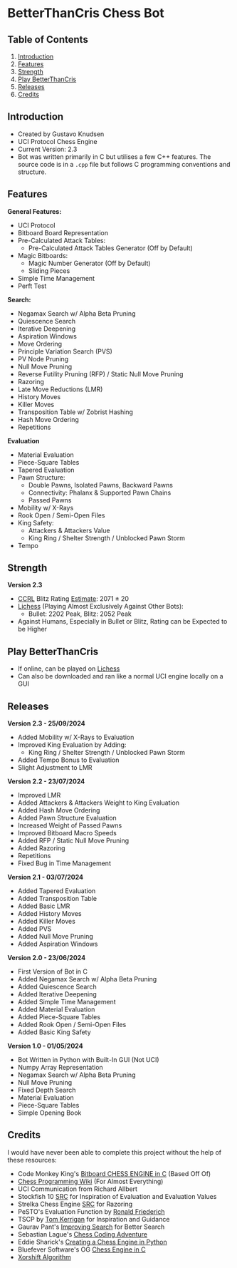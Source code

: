 
# BetterThanCris Chess Bot
## Table of Contents 
 1. [Introduction](#introduction)  
 2. [Features](#features)
 3. [Strength](#strength)  
 4. [Play BetterThanCris](#play-betterthancris)
 5. [Releases](#releases) 
 6. [Credits](#credits)
## Introduction
 - Created by Gustavo Knudsen
 - UCI Protocol Chess Engine
 - Current Version: 2.3
 - Bot was written primarily in C but utilises a few C++ features. The source code is in a `.cpp` file but follows C programming conventions and structure.
## Features
 **General Features:**
 - UCI Protocol
 - Bitboard Board Representation
 - Pre-Calculated Attack Tables:
	 - Pre-Calculated Attack Tables Generator (Off by Default)
 - Magic Bitboards:
	 - Magic Number Generator (Off by Default)
	 - Sliding Pieces
- Simple Time Management
- Perft Test
	 
 **Search:**
 - Negamax Search w/ Alpha Beta Pruning
 - Quiescence Search
 - Iterative Deepening
 - Aspiration Windows
 - Move Ordering
 - Principle Variation Search (PVS)
 - PV Node Pruning
 - Null Move Pruning
 - Reverse Futility Pruning (RFP) / Static Null Move Pruning
 - Razoring
 - Late Move Reductions (LMR)
 - History Moves
 - Killer Moves
 - Transposition Table w/ Zobrist Hashing
 - Hash Move Ordering
 - Repetitions

**Evaluation**
- Material Evaluation
- Piece-Square Tables
- Tapered Evaluation
- Pawn Structure:
	- Double Pawns, Isolated Pawns, Backward Pawns
	- Connectivity: Phalanx & Supported Pawn Chains
	- Passed Pawns
- Mobility w/ X-Rays
- Rook Open / Semi-Open Files
- King Safety:
	- Attackers & Attackers Value
	- King Ring / Shelter Strength / Unblocked Pawn Storm
- Tempo

## Strength
**Version 2.3**
- [CCRL](https://www.computerchess.org.uk/ccrl/404/) Blitz Rating [Estimate](https://docs.google.com/spreadsheets/d/1t2gDEfoMDtqAA5uL9U_GPA9CijjlMrVK4AR4DiAqqGU/edit?usp=sharing): 2071 ± 20
- [Lichess](https://lichess.org/@/BetterThanCris) (Playing Almost Exclusively Against Other Bots):
	- Bullet: 2202 Peak, Blitz: 2052 Peak
- Against Humans, Especially in Bullet or Blitz, Rating can be Expected to be Higher



 
## Play BetterThanCris
 - If online, can be played on  [Lichess](https://lichess.org/@/BetterThanCris) 
 - Can also be downloaded and ran like a normal UCI engine locally on a GUI
## Releases
**Version 2.3 - 25/09/2024**
- Added Mobility w/ X-Rays to Evaluation
- Improved King Evaluation by Adding:
	- King Ring / Shelter Strength / Unblocked Pawn Storm
- Added Tempo Bonus to Evaluation
- Slight Adjustment to LMR

**Version 2.2 - 23/07/2024**
- Improved LMR
- Added Attackers & Attackers Weight to King Evaluation
- Added Hash Move Ordering
- Added Pawn Structure Evaluation
- Increased Weight of Passed Pawns
- Improved Bitboard Macro Speeds
- Added RFP / Static Null Move Pruning
- Added Razoring
- Repetitions
- Fixed Bug in Time Management

**Version 2.1 - 03/07/2024**
- Added Tapered Evaluation
- Added Transposition Table
- Added Basic LMR
- Added History Moves
- Added Killer Moves
- Added PVS
- Added Null Move Pruning
- Added Aspiration Windows

**Version 2.0 - 23/06/2024**
- First Version of Bot in C
- Added Negamax Search w/ Alpha Beta Pruning
- Added Quiescence Search
- Added Iterative Deepening
- Added Simple Time Management
- Added Material Evaluation
- Added Piece-Square Tables
- Added Rook Open / Semi-Open Files
- Added Basic King Safety

**Version 1.0 - 01/05/2024**
- Bot Written in Python with Built-In GUI (Not UCI)
- Numpy Array Representation
- Negamax Search w/ Alpha Beta Pruning
- Null Move Pruning
- Fixed Depth Search
- Material Evaluation
- Piece-Square Tables
- Simple Opening Book


 ## Credits
 I would have never been able to complete this project without the help of these resources:
 - Code Monkey King's [Bitboard CHESS ENGINE in C](https://www.youtube.com/playlist?list=PLmN0neTso3Jxh8ZIylk74JpwfiWNI76Cs) (Based Off Of)
 - [Chess Programming Wiki](https://www.chessprogramming.org/Main_Page) (For Almost Everything)
 - UCI Communication from Richard Allbert
 - Stockfish 10 [SRC](https://github.com/mcostalba/Stockfish/tree/master) for Inspiration of Evaluation and Evaluation Values
 - Strelka Chess Engine [SRC](https://github.com/FireFather/strelka) for Razoring
 - PeSTO's Evaluation Function by [Ronald Friederich](https://www.chessprogramming.org/Ronald_Friederich "Ronald Friederich")
 - TSCP by [Tom Kerrigan](https://www.chessprogramming.org/Tom_Kerrigan "Tom Kerrigan") for Inspiration and Guidance
 - Gaurav Pant's [Improving Search](https://www.youtube.com/watch?v=mVdh5z0jtAo&t=3993s&ab_channel=GauravPant) for Better Search
 - Sebastian Lague's [Chess Coding Adventure](https://youtube.com/playlist?list=PLFt_AvWsXl0cvHyu32ajwh2qU1i6hl77c&si=CyULwCJeNlQHIrk6)
 - Eddie Sharick's [Creating a Chess Engine in Python](https://youtube.com/playlist?list=PLBwF487qi8MGU81nDGaeNE1EnNEPYWKY_&si=q9vOJjGycpV9yHHK)
 - Bluefever Software's OG [Chess Engine in C](https://youtube.com/playlist?list=PLZ1QII7yudbc-Ky058TEaOstZHVbT-2hg&si=KjBemyRplDQps77r)
 - [Xorshift Algorithm](https://en.wikipedia.org/wiki/Xorshift)
